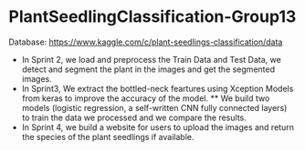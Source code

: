 # PlantSeedlingClassification-Group13
Database: https://www.kaggle.com/c/plant-seedlings-classification/data
* In Sprint 2, we load and preprocess the Train Data and Test Data, we detect and segment the plant in the images and get the segmented images.
* In Sprint3, We extract the bottled-neck feartures using Xception Models from keras to improve the accuracy of the model.
** We build two models (logistic regression, a self-written CNN fully connected layers) to train the data we processed and we compare the results.
* In Sprint 4, we build a website for users to upload the images and return the species of the plant seedlings if available.
